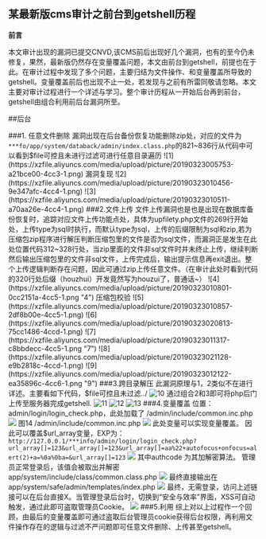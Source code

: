 ## 某最新版cms审计之前台到getshell历程

**前言**

本文审计出现的漏洞已提交CNVD,该CMS前后出现好几个漏洞，也有的至今仍未修复，果然，最新版仍然存在变量覆盖问题，本文由前台到getshell，前提也在于此。在审计过程中发现了多个问题，主要归结为文件操作、和变量覆盖所导致的getshell。变量覆盖前后也出现不止一处，若发现与之前有所雷同敬请忽略。本文主要对审计过程进行一个详述与学习。整个审计历程从一开始后台再到前台，getshell由组合利用前后台漏洞所至。

##后台

###1. 任意文件删除
   漏洞出现在后台备份恢复功能删除zip处，对应的文件为`***fo/app/system/databack/admin/index.class.php`的821~836行从代码中可以看到$file可控且未进行过滤可进行任意目录遍历
![1](https://xzfile.aliyuncs.com/media/upload/picture/20190323005753-a21bce00-4cc3-1.png)
漏洞复现
![2](https://xzfile.aliyuncs.com/media/upload/picture/20190323010456-9e347afc-4cc4-1.png)
![3](https://xzfile.aliyuncs.com/media/upload/picture/20190323010511-a70aa26e-4cc4-1.png)
###2.文件上传
    文件上传漏洞也是也是出现在数据库备份恢复时，追踪对应文件上传功能点处，具体为upfilety.php文件的269行开始处，上传type为sql时执行，而默认type为sql，上传的后缀限制为sql和zip,若为压缩包zip程序进行解压判断压缩包里的文件是否为sql文件，而漏洞正是发生在此处位置代码312~328行处，当zip里面的文件非sql文件时并未终止上传，继续判断然后输出压缩包里的文件非sql文件，上传完成后，输出提示信息再exit退出。整个上传逻辑判断存在问题，因此可通过zip上传任意文件。（在审计此处时看到代码的320行处后缀（houzhui）开发竟然写为houzui了，普通话~）
![4](https://xzfile.aliyuncs.com/media/upload/picture/20190323010801-0cc2151a-4cc5-1.png "4")
压缩包校验
![5](https://xzfile.aliyuncs.com/media/upload/picture/20190323010857-2df8b00e-4cc5-1.png)
![6](https://xzfile.aliyuncs.com/media/upload/picture/20190323020813-75cc1486-4ccd-1.png)
![7](https://xzfile.aliyuncs.com/media/upload/picture/20190323011317-c8bbdecc-4cc5-1.png "7")
![8](https://xzfile.aliyuncs.com/media/upload/picture/20190323021128-e9b2818c-4ccd-1.png)
![9](https://xzfile.aliyuncs.com/media/upload/picture/20190323012122-ea35896c-4cc6-1.png "9")
###3.跨目录解压
    此漏洞原理与1，2类似不在进行详述。主要看如下代码，$file可控且未过滤../
![10](https://xzfile.aliyuncs.com/media/upload/picture/20190323012511-7281ff62-4cc7-1.png)
    通过组合2和3即可将php后门上传至服务器完成getshell.
![11](https://xzfile.aliyuncs.com/media/upload/picture/20190323012713-bb22997a-4cc7-1.png)
![12](https://xzfile.aliyuncs.com/media/upload/picture/20190323012918-05fe7428-4cc8-1.png)
![13](https://xzfile.aliyuncs.com/media/upload/picture/20190323013152-61a06eee-4cc8-1.png)
###4.变量覆盖
位置：admin/login/login_check.php，此处加载了 /admin/include/common.inc.php
![](https://xzfile.aliyuncs.com/media/upload/picture/20190323014840-ba58348e-4cca-1.png)
图14
/admin/include/common.inc.php
![](https://xzfile.aliyuncs.com/media/upload/picture/20190323015011-f06e2bd2-4cca-1.png)
此处变量可以实现变量覆盖。
因此可以覆盖$url_array变量，EXP为：
`http://127.0.0.1/***info/admin/login/login_check.php?url_array[]=123&url_array[]=123&url_array[]=aa%22+autofocus+onfocus=alert(2)+a=%0a%0ba=&url_array[]=123`
![](https://xzfile.aliyuncs.com/media/upload/picture/20190323015100-0dff23d6-4ccb-1.png)
其中authcode 为其加解密算法。 管理员正常登录后，该值会被取出并解密
app/system/include/class/common.class.php
![](https://xzfile.aliyuncs.com/media/upload/picture/20190323015125-1ce16864-4ccb-1.png)
最终直接输出在
app/system/safe/admin/templates/index.php
![](https://xzfile.aliyuncs.com/media/upload/picture/20190323015156-2f728e72-4ccb-1.png)
最终，无需登录，访问上述链接可以在后台直接X。当管理登录后台时，切换到“安全与效率”界面，XSS可自动触发，通过此即可盗取管理员Cookie。
![](https://xzfile.aliyuncs.com/media/upload/picture/20190323015718-ef464e96-4ccb-1.png)
###5.利用
综上对以上过程作一个回顾，由最后的变量覆盖即可通过盗取后台管理员cookie获得后台权限，再利用文件操作存在的逻辑与过滤不严问题即可任意文件删除、上传甚至getshell。
